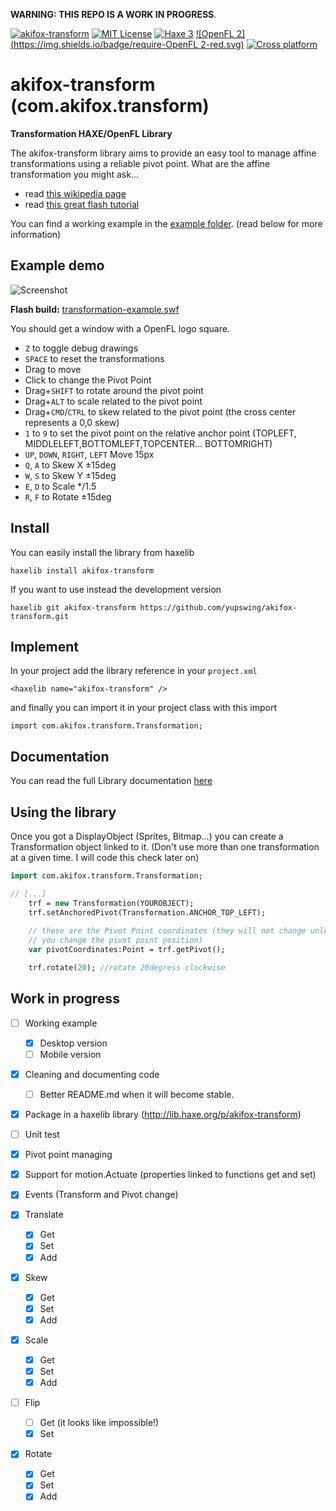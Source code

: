 **WARNING: THIS REPO IS A WORK IN PROGRESS**.

[![akifox-transform](https://img.shields.io/badge/library-akifox%20transform%201.0.1-brightgreen.svg)]()
[![MIT License](https://img.shields.io/badge/license-MIT-blue.svg)](LICENSE)
[![Haxe 3](https://img.shields.io/badge/language-Haxe%203-orange.svg)](http://www.haxe.org)
[![OpenFL 2](https://img.shields.io/badge/require-OpenFL 2-red.svg)](http://www.openfl.org)
[![Cross platform](https://img.shields.io/badge/platform-cross%20platform-lightgrey.svg)](http://www.openfl.org)

# akifox-transform (com.akifox.transform)
**Transformation HAXE/OpenFL Library**

The akifox-transform library aims to provide an easy tool to manage affine transformations using a reliable pivot point.
What are the affine transformation you might ask...
- read <a href="http://en.wikipedia.org/wiki/Affine_transformation">this wikipedia page</a>
- read <a href="http://www.senocular.com/flash/tutorials/transformmatrix/">this great flash tutorial</a>

You can find a working example in the <a href="https://github.com/yupswing/akifox-transform/tree/master/example">example folder</a>. (read below for more information)

## Example demo

![Screenshot](https://dl.dropboxusercontent.com/u/683344/akifox/akifox-transform/transformation-example.png)

**Flash build:** <a href="https://dl.dropboxusercontent.com/u/683344/akifox/akifox-transform/transformation-example.swf" target="_blank">transformation-example.swf</a>

You should get a window with a OpenFL logo square.
- <code>Z</code> to toggle debug drawings
- <code>SPACE</code> to reset the transformations
- Drag to move
- Click to change the Pivot Point
- Drag+<code>SHIFT</code> to rotate around the pivot point
- Drag+<code>ALT</code> to scale related to the pivot point
- Drag+<code>CMD</code>/<code>CTRL</code> to skew related to the pivot point (the cross center represents a 0,0 skew)
- <code>1</code> to <code>9</code> to set the pivot point on the relative anchor point (TOPLEFT, MIDDLELEFT,BOTTOMLEFT,TOPCENTER... BOTTOMRIGHT)
- <code>UP</code>, <code>DOWN</code>, <code>RIGHT</code>, <code>LEFT</code> Move 15px
- <code>Q</code>, <code>A</code> to Skew X ±15deg
- <code>W</code>, <code>S</code> to Skew Y ±15deg
- <code>E</code>, <code>D</code> to Scale */1.5
- <code>R</code>, <code>F</code> to Rotate ±15deg


## Install

You can easily install the library from haxelib
```
haxelib install akifox-transform
```

If you want to use instead the development version
```
haxelib git akifox-transform https://github.com/yupswing/akifox-transform.git
```

## Implement

In your project add the library reference in your ```project.xml```

```
<haxelib name="akifox-transform" />
```

and finally you can import it in your project class with this import
```
import com.akifox.transform.Transformation;
```

## Documentation

You can read the full Library documentation <a href="https://dl.dropboxusercontent.com/u/683344/akifox/akifox-transform/docs/index.html" target="_blank">here</a>



## Using the library

Once you got a DisplayObject (Sprites, Bitmap...) you can create a Transformation object linked to it.
(Don't use more than one transformation at a given time. I will code this check later on)

````haxe
import com.akifox.transform.Transformation;

// [...]
    trf = new Transformation(YOUROBJECT);
    trf.setAnchoredPivot(Transformation.ANCHOR_TOP_LEFT);
                               
    // these are the Pivot Point coordinates (they will not change unless
    // you change the pivot point position)
    var pivotCoordinates:Point = trf.getPivot();

    trf.rotate(20); //rotate 20degress clockwise
````

## Work in progress

- [ ] Working example
  - [x] Desktop version
  - [ ] Mobile version

- [x] Cleaning and documenting code
  - [ ] Better README.md when it will become stable.

- [x] Package in a haxelib library (http://lib.haxe.org/p/akifox-transform)

- [ ] Unit test
- [x] Pivot point managing
- [x] Support for motion.Actuate (properties linked to functions get and set)
- [x] Events (Transform and Pivot change)
- [x] Translate
  - [x] Get
  - [x] Set
  - [x] Add
- [x] Skew
  - [x] Get
  - [x] Set 
  - [x] Add
- [x] Scale
  - [x] Get
  - [x] Set 
  - [x] Add
- [ ] Flip
  - [ ] Get (it looks like impossible!)
  - [x] Set 
- [x] Rotate
  - [x] Get
  - [x] Set 
  - [x] Add
